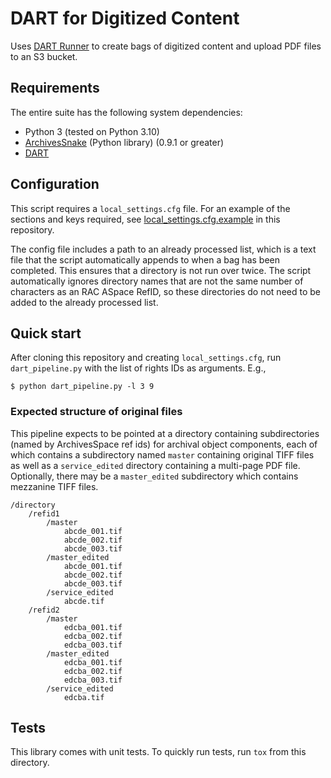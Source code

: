 # DART for Digitized Content

Uses [DART Runner](https://github.com/APTrust/dart-runner) to create bags of digitized content and upload PDF files to an S3 bucket.


## Requirements

The entire suite has the following system dependencies:
- Python 3 (tested on Python 3.10)
- [ArchivesSnake](https://pypi.org/project/ArchivesSnake/) (Python library) (0.9.1 or greater) 
- [DART](https://github.com/APTrust/dart)

## Configuration

This script requires a `local_settings.cfg` file. For an example of the sections and keys required, see [local_settings.cfg.example](local_settings.cfg.example) in this repository.

The config file includes a path to an already processed list, which is a text file that the script automatically appends to when a bag has been completed. This ensures that a directory is not run over twice. The script automatically ignores directory names that are not the same number of characters as an RAC ASpace RefID, so these directories do not need to be added to the already processed list.

## Quick start

After cloning this repository and creating `local_settings.cfg`, run `dart_pipeline.py` with the list of rights IDs as arguments. E.g.,

```
$ python dart_pipeline.py -l 3 9
```

### Expected structure of original files

This pipeline expects to be pointed at a directory containing subdirectories (named by ArchivesSpace ref ids) for archival object components, each of which contains a subdirectory named `master` containing original TIFF files as well as a `service_edited` directory containing a multi-page PDF file. Optionally, there may be a `master_edited` subdirectory which contains mezzanine TIFF files.

```
/directory
    /refid1
        /master
            abcde_001.tif
            abcde_002.tif
            abcde_003.tif
        /master_edited
            abcde_001.tif
            abcde_002.tif
            abcde_003.tif
        /service_edited
            abcde.tif
    /refid2
        /master
            edcba_001.tif
            edcba_002.tif
            edcba_003.tif
        /master_edited
            edcba_001.tif
            edcba_002.tif
            edcba_003.tif
        /service_edited
            edcba.tif
```


## Tests

This library comes with unit tests. To quickly run tests, run `tox` from this directory.

